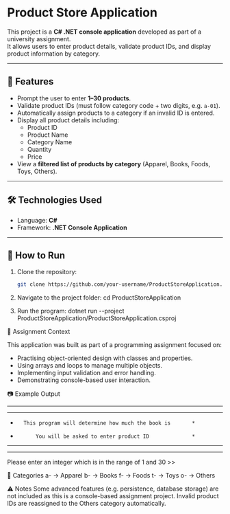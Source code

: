 # Product Store Application

This project is a **C# .NET console application** developed as part of a university assignment.  
It allows users to enter product details, validate product IDs, and display product information by category.

---

## 📌 Features
- Prompt the user to enter **1–30 products**.
- Validate product IDs (must follow category code + two digits, e.g. `a-01`).
- Automatically assign products to a category if an invalid ID is entered.
- Display all product details including:
  - Product ID  
  - Product Name  
  - Category Name  
  - Quantity  
  - Price  
- View a **filtered list of products by category** (Apparel, Books, Foods, Toys, Others).

---

## 🛠️ Technologies Used
- Language: **C#**
- Framework: **.NET Console Application**

---

## 🚀 How to Run
1. Clone the repository:
   ```bash
   git clone https://github.com/your-username/ProductStoreApplication.git

2. Navigate to the project folder:
   cd ProductStoreApplication

3. Run the program:
   dotnet run --project ProductStoreApplication/ProductStoreApplication.csproj


🌱 Assignment Context

This application was built as part of a programming assignment focused on:
- Practising object-oriented design with classes and properties.
- Using arrays and loops to manage multiple objects.
- Implementing input validation and error handling.
- Demonstrating console-based user interaction.


📷 Example Output
****************************************************************
****************************************************************
*       This program will determine how much the book is       *
*           You will be asked to enter product ID              *
****************************************************************
****************************************************************

Please enter an integer which is in the range of 1 and 30 >>

📖 Categories
a- → Apparel
b- → Books
f- → Foods
t- → Toys
o- → Others

⚠️ Notes
Some advanced features (e.g. persistence, database storage) are not included as this is a console-based assignment project.
Invalid product IDs are reassigned to the Others category automatically.
